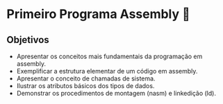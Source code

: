 # Primeiro Programa Assembly 📝

## Objetivos
- Apresentar os conceitos mais fundamentais da programação em assembly.
- Exemplificar a estrutura elementar de um código em assembly.
- Apresentar o conceito de chamadas de sistema.
- Ilustrar os atributos básicos dos tipos de dados.
- Demonstrar os procedimentos de montagem (nasm) e linkedição (ld).
